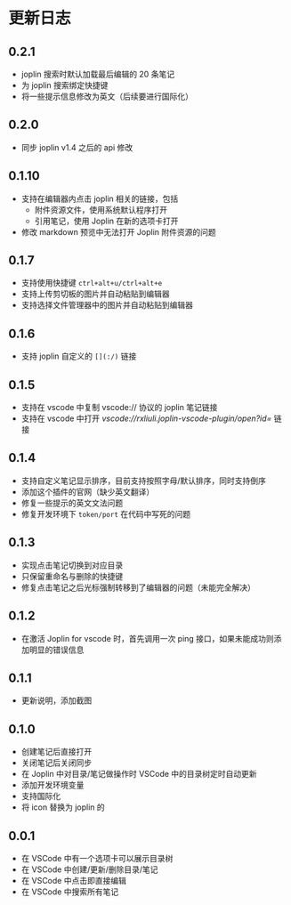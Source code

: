 # 更新日志

## 0.2.1

- joplin 搜索时默认加载最后编辑的 20 条笔记
- 为 joplin 搜索绑定快捷键
- 将一些提示信息修改为英文（后续要进行国际化）

## 0.2.0

- 同步 joplin v1.4 之后的 api 修改

## 0.1.10

- 支持在编辑器内点击 joplin 相关的链接，包括
  - 附件资源文件，使用系统默认程序打开
  - 引用笔记，使用 Joplin 在新的选项卡打开
- 修改 markdown 预览中无法打开 Joplin 附件资源的问题

## 0.1.7

- 支持使用快捷键 `ctrl+alt+u/ctrl+alt+e`
- 支持上传剪切板的图片并自动粘贴到编辑器
- 支持选择文件管理器中的图片并自动粘贴到编辑器

## 0.1.6

- 支持 joplin 自定义的 `[](:/)` 链接

## 0.1.5

- 支持在 vscode 中复制 vscode:// 协议的 joplin 笔记链接
- 支持在 vscode 中打开 _vscode://rxliuli.joplin-vscode-plugin/open?id=_ 链接

## 0.1.4

- 支持自定义笔记显示排序，目前支持按照字母/默认排序，同时支持倒序
- 添加这个插件的官网（缺少英文翻译）
- 修复一些提示的英文文法问题
- 修复开发环境下 `token/port` 在代码中写死的问题

## 0.1.3

- 实现点击笔记切换到对应目录
- 只保留重命名与删除的快捷键
- 修复点击笔记之后光标强制转移到了编辑器的问题（未能完全解决）

## 0.1.2

- 在激活 Joplin for vscode 时，首先调用一次 ping 接口，如果未能成功则添加明显的错误信息

## 0.1.1

- 更新说明，添加截图

## 0.1.0

- 创建笔记后直接打开
- 关闭笔记后关闭同步
- 在 Joplin 中对目录/笔记做操作时 VSCode 中的目录树定时自动更新
- 添加开发环境变量
- 支持国际化
- 将 icon 替换为 joplin 的

## 0.0.1

- 在 VSCode 中有一个选项卡可以展示目录树
- 在 VSCode 中创建/更新/删除目录/笔记
- 在 VSCode 中点击即直接编辑
- 在 VSCode 中搜索所有笔记
